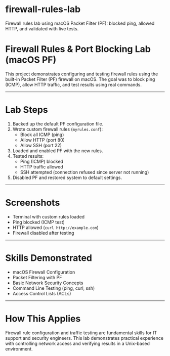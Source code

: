 # firewall-rules-lab
Firewall rules lab using macOS Packet Filter (PF): blocked ping, allowed HTTP, and validated with live tests.
# Firewall Rules & Port Blocking Lab (macOS PF)

This project demonstrates configuring and testing firewall rules using the built-in Packet Filter (PF) firewall on macOS. The goal was to block ping (ICMP), allow HTTP traffic, and test results using real commands.

---

# Lab Steps
1. Backed up the default PF configuration file.
2. Wrote custom firewall rules (`myrules.conf`):
   - Block all ICMP (ping)
   - Allow HTTP (port 80)
   - Allow SSH (port 22)
3. Loaded and enabled PF with the new rules.
4. Tested results:
   - Ping (ICMP) blocked
   - HTTP traffic allowed
   - SSH attempted (connection refused since server not running)
5. Disabled PF and restored system to default settings.

---

# Screenshots
- Terminal with custom rules loaded
- Ping blocked (ICMP test)
- HTTP allowed (`curl http://example.com`)
- Firewall disabled after testing

---

# Skills Demonstrated
- macOS Firewall Configuration
- Packet Filtering with PF
- Basic Network Security Concepts
- Command Line Testing (ping, curl, ssh)
- Access Control Lists (ACLs)

---

# How This Applies
Firewall rule configuration and traffic testing are fundamental skills for IT support and security engineers. This lab demonstrates practical experience with controlling network access and verifying results in a Unix-based environment.
